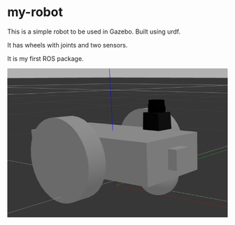 # my-robot

This is a simple robot to be used in Gazebo. Built using urdf.

It has wheels with joints and two sensors.

It is my first ROS package.

![](ref_images/robotModel.png)
